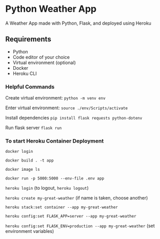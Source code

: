 # Python Weather App

A Weather App made with Python, Flask, and deployed using Heroku

## Requirements

- Python
- Code editor of your choice
- Virtual environment (optional)
- Docker
- Heroku CLI

### Helpful Commands

Create virtual environment:
`python -m venv env`

Enter virtual environment:
`source ./env/Scripts/activate`

Install dependencies
`pip install flask requests python-dotenv`

Run flask server
`flask run`

### To start Heroku Container Deployment

`docker login`

`docker build . -t app`

`docker image ls`

`docker run -p 5000:5000 --env-file .env app`

`heroku login` (to logout, `heroku logout`)

`heroku create my-great-weather` (if name is taken, choose another)

`heroku stack:set container --app my-great-weather`

`heroku config:set FLASK_APP=server --app my-great-weather`

`heroku config:set FLASK_ENV=production --app my-great-weather` (set environment variables)
